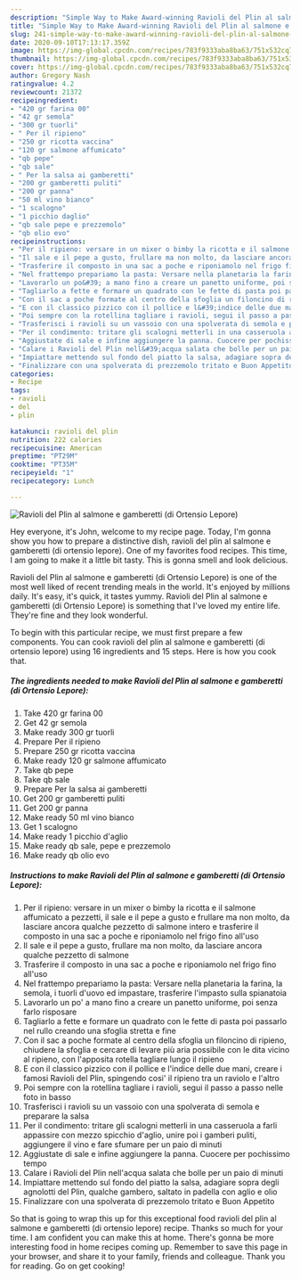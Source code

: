 ```yaml
---
description: "Simple Way to Make Award-winning Ravioli del Plin al salmone e gamberetti (di Ortensio Lepore)"
title: "Simple Way to Make Award-winning Ravioli del Plin al salmone e gamberetti (di Ortensio Lepore)"
slug: 241-simple-way-to-make-award-winning-ravioli-del-plin-al-salmone-e-gamberetti-di-ortensio-lepore
date: 2020-09-10T17:13:17.359Z
image: https://img-global.cpcdn.com/recipes/783f9333aba8ba63/751x532cq70/ravioli-del-plin-al-salmone-e-gamberetti-di-ortensio-lepore-recipe-main-photo.jpg
thumbnail: https://img-global.cpcdn.com/recipes/783f9333aba8ba63/751x532cq70/ravioli-del-plin-al-salmone-e-gamberetti-di-ortensio-lepore-recipe-main-photo.jpg
cover: https://img-global.cpcdn.com/recipes/783f9333aba8ba63/751x532cq70/ravioli-del-plin-al-salmone-e-gamberetti-di-ortensio-lepore-recipe-main-photo.jpg
author: Gregory Nash
ratingvalue: 4.2
reviewcount: 21372
recipeingredient:
- "420 gr farina 00"
- "42 gr semola"
- "300 gr tuorli"
- " Per il ripieno"
- "250 gr ricotta vaccina"
- "120 gr salmone affumicato"
- "qb pepe"
- "qb sale"
- " Per la salsa ai gamberetti"
- "200 gr gamberetti puliti"
- "200 gr panna"
- "50 ml vino bianco"
- "1 scalogno"
- "1 picchio daglio"
- "qb sale pepe e prezzemolo"
- "qb olio evo"
recipeinstructions:
- "Per il ripieno: versare in un mixer o bimby la ricotta e il salmone affumicato a pezzetti, il sale e il pepe a gusto e frullare ma non molto, da lasciare ancora qualche pezzetto di salmone intero e trasferire il composto in una sac a poche e riponiamolo nel frigo fino all&#39;uso"
- "Il sale e il pepe a gusto, frullare ma non molto, da lasciare ancora qualche pezzetto di salmone"
- "Trasferire il composto in una sac a poche e riponiamolo nel frigo fino all&#39;uso"
- "Nel frattempo prepariamo la pasta: Versare nella planetaria la farina, la semola, i tuorli d&#39;uovo ed impastare, trasferire l&#39;impasto sulla spianatoia"
- "Lavorarlo un po&#39; a mano fino a creare un panetto uniforme, poi senza farlo risposare"
- "Tagliarlo a fette e formare un quadrato con le fette di pasta poi passarlo nel rullo creando una sfoglia stretta e fine"
- "Con il sac a poche formate al centro della sfoglia un filoncino di ripieno, chiudere la sfoglia e cercare di levare più aria possibile con le dita vicino al ripieno, con l&#39;apposita rotella tagliare lungo il ripieno"
- "E con il classico pizzico con il pollice e l&#39;indice delle due mani, creare i famosi Ravioli del Plin, spingendo cosi&#39; il ripieno tra un raviolo e l&#39;altro"
- "Poi sempre con la rotellina tagliare i ravioli, segui il passo a passo nelle foto in basso"
- "Trasferisci i ravioli su un vassoio con una spolverata di semola e preparare la salsa"
- "Per il condimento: tritare gli scalogni metterli in una casseruola a farli appassire con mezzo spicchio d&#39;aglio, unire poi i gamberi puliti, aggiungere il vino e fare sfumare per un paio di minuti"
- "Aggiustate di sale e infine aggiungere la panna. Cuocere per pochissimo tempo"
- "Calare i Ravioli del Plin nell&#39;acqua salata che bolle per un paio di minuti"
- "Impiattare mettendo sul fondo del piatto la salsa, adagiare sopra degli agnolotti del Plin, qualche gambero, saltato in padella con aglio e olio"
- "Finalizzare con una spolverata di prezzemolo tritato e Buon Appetito"
categories:
- Recipe
tags:
- ravioli
- del
- plin

katakunci: ravioli del plin 
nutrition: 222 calories
recipecuisine: American
preptime: "PT29M"
cooktime: "PT35M"
recipeyield: "1"
recipecategory: Lunch

---
```



![Ravioli del Plin al salmone e gamberetti (di Ortensio Lepore)](https://img-global.cpcdn.com/recipes/783f9333aba8ba63/751x532cq70/ravioli-del-plin-al-salmone-e-gamberetti-di-ortensio-lepore-recipe-main-photo.jpg)

Hey everyone, it's John, welcome to my recipe page. Today, I'm gonna show you how to prepare a distinctive dish, ravioli del plin al salmone e gamberetti (di ortensio lepore). One of my favorites food recipes. This time, I am going to make it a little bit tasty. This is gonna smell and look delicious.



Ravioli del Plin al salmone e gamberetti (di Ortensio Lepore) is one of the most well liked of recent trending meals in the world. It's enjoyed by millions daily. It's easy, it's quick, it tastes yummy. Ravioli del Plin al salmone e gamberetti (di Ortensio Lepore) is something that I've loved my entire life. They're fine and they look wonderful.


To begin with this particular recipe, we must first prepare a few components. You can cook ravioli del plin al salmone e gamberetti (di ortensio lepore) using 16 ingredients and 15 steps. Here is how you cook that.

<!--inarticleads1-->

##### The ingredients needed to make Ravioli del Plin al salmone e gamberetti (di Ortensio Lepore):

1. Take 420 gr farina 00
1. Get 42 gr semola
1. Make ready 300 gr tuorli
1. Prepare  Per il ripieno
1. Prepare 250 gr ricotta vaccina
1. Make ready 120 gr salmone affumicato
1. Take qb pepe
1. Take qb sale
1. Prepare  Per la salsa ai gamberetti
1. Get 200 gr gamberetti puliti
1. Get 200 gr panna
1. Make ready 50 ml vino bianco
1. Get 1 scalogno
1. Make ready 1 picchio d&#39;aglio
1. Make ready qb sale, pepe e prezzemolo
1. Make ready qb olio evo




<!--inarticleads2-->

##### Instructions to make Ravioli del Plin al salmone e gamberetti (di Ortensio Lepore):

1. Per il ripieno: versare in un mixer o bimby la ricotta e il salmone affumicato a pezzetti, il sale e il pepe a gusto e frullare ma non molto, da lasciare ancora qualche pezzetto di salmone intero e trasferire il composto in una sac a poche e riponiamolo nel frigo fino all&#39;uso
1. Il sale e il pepe a gusto, frullare ma non molto, da lasciare ancora qualche pezzetto di salmone
1. Trasferire il composto in una sac a poche e riponiamolo nel frigo fino all&#39;uso
1. Nel frattempo prepariamo la pasta: Versare nella planetaria la farina, la semola, i tuorli d&#39;uovo ed impastare, trasferire l&#39;impasto sulla spianatoia
1. Lavorarlo un po&#39; a mano fino a creare un panetto uniforme, poi senza farlo risposare
1. Tagliarlo a fette e formare un quadrato con le fette di pasta poi passarlo nel rullo creando una sfoglia stretta e fine
1. Con il sac a poche formate al centro della sfoglia un filoncino di ripieno, chiudere la sfoglia e cercare di levare più aria possibile con le dita vicino al ripieno, con l&#39;apposita rotella tagliare lungo il ripieno
1. E con il classico pizzico con il pollice e l&#39;indice delle due mani, creare i famosi Ravioli del Plin, spingendo cosi&#39; il ripieno tra un raviolo e l&#39;altro
1. Poi sempre con la rotellina tagliare i ravioli, segui il passo a passo nelle foto in basso
1. Trasferisci i ravioli su un vassoio con una spolverata di semola e preparare la salsa
1. Per il condimento: tritare gli scalogni metterli in una casseruola a farli appassire con mezzo spicchio d&#39;aglio, unire poi i gamberi puliti, aggiungere il vino e fare sfumare per un paio di minuti
1. Aggiustate di sale e infine aggiungere la panna. Cuocere per pochissimo tempo
1. Calare i Ravioli del Plin nell&#39;acqua salata che bolle per un paio di minuti
1. Impiattare mettendo sul fondo del piatto la salsa, adagiare sopra degli agnolotti del Plin, qualche gambero, saltato in padella con aglio e olio
1. Finalizzare con una spolverata di prezzemolo tritato e Buon Appetito




So that is going to wrap this up for this exceptional food ravioli del plin al salmone e gamberetti (di ortensio lepore) recipe. Thanks so much for your time. I am confident you can make this at home. There's gonna be more interesting food in home recipes coming up. Remember to save this page in your browser, and share it to your family, friends and colleague. Thank you for reading. Go on get cooking!
